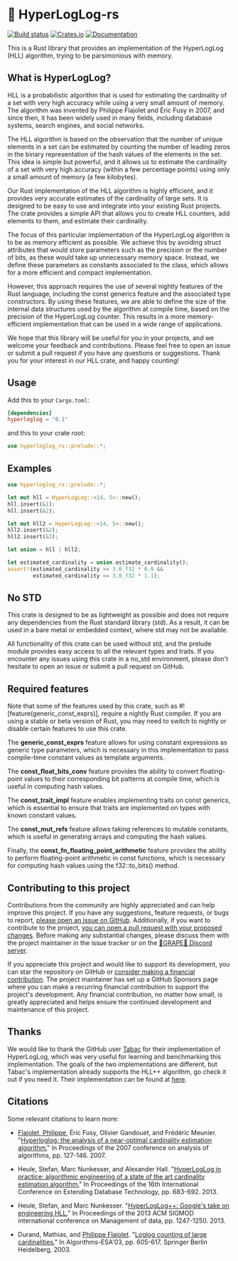 # 🧮 HyperLogLog-rs
[![Build status](https://github.com/lucacappelletti94/hyperloglog-rs/actions/workflows/rust.yml/badge.svg)](https://github.com/lucacappelletti94/hyperloglog-rs/actions)
[![Crates.io](https://img.shields.io/crates/v/hyperloglog-rs.svg)](https://crates.io/crates/hyperloglog-rs)
[![Documentation](https://docs.rs/hyperloglog-rs/badge.svg)](https://docs.rs/hyperloglog-rs)

This is a Rust library that provides an implementation of the HyperLogLog (HLL) algorithm, trying to be parsimonious with memory.

## What is HyperLogLog?
HLL is a probabilistic algorithm that is used for estimating the cardinality of a set with very high accuracy while using a very small amount of memory. The algorithm was invented by Philippe Flajolet and Éric Fusy in 2007, and since then, it has been widely used in many fields, including database systems, search engines, and social networks.

The HLL algorithm is based on the observation that the number of unique elements in a set can be estimated by counting the number of leading zeros in the binary representation of the hash values of the elements in the set. This idea is simple but powerful, and it allows us to estimate the cardinality of a set with very high accuracy (within a few percentage points) using only a small amount of memory (a few kilobytes).

Our Rust implementation of the HLL algorithm is highly efficient, and it provides very accurate estimates of the cardinality of large sets. It is designed to be easy to use and integrate into your existing Rust projects. The crate provides a simple API that allows you to create HLL counters, add elements to them, and estimate their cardinality.

The focus of this particular implementation of the HyperLogLog algorithm is to be as memory efficient as possible. We achieve this by avoiding struct attributes that would store parameters such as the precision or the number of bits, as these would take up unnecessary memory space. Instead, we define these parameters as constants associated to the class, which allows for a more efficient and compact implementation.

However, this approach requires the use of several nightly features of the Rust language, including the const generics feature and the associated type constructors. By using these features, we are able to define the size of the internal data structures used by the algorithm at compile time, based on the precision of the HyperLogLog counter. This results in a more memory-efficient implementation that can be used in a wide range of applications.

We hope that this library will be useful for you in your projects, and we welcome your feedback and contributions. Please feel free to open an issue or submit a pull request if you have any questions or suggestions. Thank you for your interest in our HLL crate, and happy counting!

## Usage

Add this to your `Cargo.toml`:

```toml
[dependencies]
hyperloglog = "0.1"
```

and this to your crate root:

```rust
use hyperloglog_rs::prelude::*;
```

## Examples

```rust
use hyperloglog_rs::prelude::*;

let mut hll = HyperLogLog::<14, 5>::new();
hll.insert(&1);
hll.insert(&2);

let mut hll2 = HyperLogLog::<14, 5>::new();
hll2.insert(&2);
hll2.insert(&3);

let union = hll | hll2;

let estimated_cardinality = union.estimate_cardinality();
assert!(estimated_cardinality >= 3.0_f32 * 0.9 &&
        estimated_cardinality <= 3.0_f32 * 1.1);
```

## No STD
This crate is designed to be as lightweight as possible and does not require any dependencies from the Rust standard library (std). As a result, it can be used in a bare metal or embedded context, where std may not be available.

All functionality of this crate can be used without std, and the prelude module provides easy access to all the relevant types and traits. If you encounter any issues using this crate in a no_std environment, please don't hesitate to open an issue or submit a pull request on GitHub.

## Required features
Note that some of the features used by this crate, such as #![feature(generic_const_exprs)], require a nightly Rust compiler. If you are using a stable or beta version of Rust, you may need to switch to nightly or disable certain features to use this crate.

The **generic_const_exprs** feature allows for using constant expressions as generic type parameters, which is necessary in this implementation to pass compile-time constant values as template arguments.

The **const_float_bits_conv** feature provides the ability to convert floating-point values to their corresponding bit patterns at compile time, which is useful in computing hash values.

The **const_trait_impl** feature enables implementing traits on const generics, which is essential to ensure that traits are implemented on types with known constant values.

The **const_mut_refs** feature allows taking references to mutable constants, which is useful in generating arrays and computing the hash values.

Finally, the **const_fn_floating_point_arithmetic** feature provides the ability to perform floating-point arithmetic in const functions, which is necessary for computing hash values using the f32::to_bits() method.

## Contributing to this project
Contributions from the community are highly appreciated and can help improve this project. If you have any suggestions, feature requests, or bugs to report, [please open an issue on GitHub](https://github.com/LucaCappelletti94/hyperloglog-rs/issues). Additionally, if you want to contribute to the project, [you can open a pull request with your proposed changes](https://github.com/LucaCappelletti94/hyperloglog-rs/pulls). Before making any substantial changes, please discuss them with the project maintainer in the issue tracker or on the [🍇GRAPE🍇 Discord server](https://discord.gg/Nda2cqYvTN).

If you appreciate this project and would like to support its development, you can star the repository on GitHub or [consider making a financial contribution](https://github.com/sponsors/LucaCappelletti94). The project maintainer has set up a GitHub Sponsors page where you can make a recurring financial contribution to support the project's development. Any financial contribution, no matter how small, is greatly appreciated and helps ensure the continued development and maintenance of this project.

## Thanks
We would like to thank the GitHub user [Tabac](https://github.com/tabac) for their implementation of HyperLogLog, which was very useful for learning and benchmarking this implementation. The goals of the two implementations are different, but Tabac's implementation already supports the HLL++ algorithm, go check it out if you need it. Their implementation can be found at [here](https://github.com/tabac/hyperloglog.rs).

## Citations
Some relevant citations to learn more:

* [Flajolet, Philippe](https://en.wikipedia.org/wiki/Philippe_Flajolet), Éric Fusy, Olivier Gandouet, and Frédéric Meunier. "[Hyperloglog: the analysis of a near-optimal cardinality estimation algorithm.](https://hal.science/file/index/docid/406166/filename/FlFuGaMe07.pdf)" In Proceedings of the 2007 conference on analysis of algorithms, pp. 127-146. 2007.

* Heule, Stefan, Marc Nunkesser, and Alexander Hall. "[HyperLogLog in practice: algorithmic engineering of a state of the art cardinality estimation algorithm.](https://static.googleusercontent.com/media/research.google.com/it//pubs/archive/40671.pdf)" In Proceedings of the 16th International Conference on Extending Database Technology, pp. 683-692. 2013.

* Heule, Stefan, and Marc Nunkesser. "[HyperLogLog++: Google's take on engineering HLL.](https://agkn.wordpress.com/2013/01/24/hyperloglog-googles-take-on-engineering-hll/)" In Proceedings of the 2013 ACM SIGMOD international conference on Management of data, pp. 1247-1250. 2013.

* Durand, Mathias, and [Philippe Flajolet](https://en.wikipedia.org/wiki/Philippe_Flajolet). "[Loglog counting of large cardinalities.](https://link.springer.com/chapter/10.1007/978-3-540-39658-1_55)" In Algorithms-ESA'03, pp. 605-617. Springer Berlin Heidelberg, 2003.